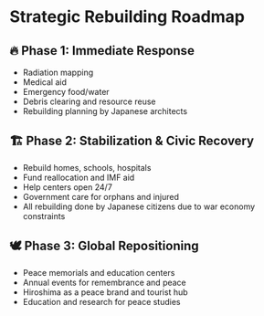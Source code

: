 # Strategic Rebuilding Roadmap

## 🔥 Phase 1: Immediate Response
- Radiation mapping
- Medical aid
- Emergency food/water
- Debris clearing and resource reuse
- Rebuilding planning by Japanese architects

## 🏗️ Phase 2: Stabilization & Civic Recovery
- Rebuild homes, schools, hospitals
- Fund reallocation and IMF aid
- Help centers open 24/7
- Government care for orphans and injured
- All rebuilding done by Japanese citizens due to war economy constraints

## 🕊️ Phase 3: Global Repositioning
- Peace memorials and education centers
- Annual events for remembrance and peace
- Hiroshima as a peace brand and tourist hub
- Education and research for peace studies
